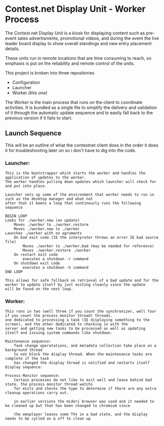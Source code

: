 # Contest.net Display Unit - Worker Process

The Contest.net Display Unit is a kiosk for displaying content such as pre-event sales advertisments, promotional videos, and during the event
the live leader board display to show overall standings and new entry placement details.

These units run in remote locations that are time consuming to reach, so emphasis is put on the reliability and remote control of the units.


This project is broken into three repositories
* Configuration
* Launcher
* Worker _(this one)_


The Worker is the main process that runs on the client to coordinate activities. It is bundled as a single file to simplify the delivery and validation
of it through the automatic update sequence and to easily fall back to the previous version if it fails to start.


## Launch Sequence

This will be an outline of what the contestnet client does in the order it does it for troubleshooting later on so i don't have to dig into the code.

### Launcher: 
	This is the bootstrapper which starts the worker and handles the application of updates to the worker.
	The worker handles pulling down updates which launcher will check for and put into place.
	
	Launcher sets up some of the environment that worker needs to run in such as the desktop manager and what not
	after that it beens a loop that continously runs the following sequence
	
	BEGIN LOOP
	Looks for ./worker.new (an update)
		Moves ./worker to ./worker.restore
		Moves ./worker.new to ./worker
	Launches ./worker with no agruments
		On bad exit code (IE the interpreter throws an error IE bad source file)
			Moves ./worker to ./worker.bad (may be needed for reference)
			Moves ./worker.restore ./worker
		On restart exit code
			executes a shutdown -r command
		On shutdown exit code
			executes a shutdown -h command
	END LOOP

	This allows for safe fallback on retrieval of a bad update and for the worker to update itself by just exiting cleanly since the update 
	will be found on the next loop.

### Worker:
	This runs in two (well three if you count the synchronizer, well four if you count the process monitor thread) threads. 
	one dedicated to processing a task (IE displaying something to the screen), and the other dedicated to checking in with the 
	server and getting new tasks to be processed as well as updating itself and issuing system commands like shutdown.
	
	Maintenance sequence:
		Task change operatations, and metadata collection take place on a background thread
		to not block the display thread. When the maintenance tasks are complete if the task
		has changed the display thread is notified and restarts itself
	Display sequence:

	Process Monitor sequence:
		Certain processes do not like to exit well and leave behind bad state. the process monitor thread watchs
		for exits and checks the type to determine if there are any extra cleanup operations carry out.

		in earlier versions the midori browser was used and it needed to be cleaned up but that has been changed to chromium since

		the omxplayer leaves some TVs in a bad state, and the display needs to be cycled on & off to clean up

		